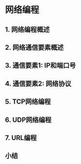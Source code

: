 # 网络编程

##  1. 网络编程概述

##  2. 网络通信要素概述

##  3. 通信要素1: IP和端口号

##  4. 通信要素2: 网络协议

##  5. TCP网络编程

##  6. UDP网络编程

##  7. URL编程



## 小结



